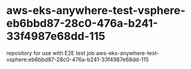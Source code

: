 # aws-eks-anywhere-test-vsphere-eb6bbd87-28c0-476a-b241-33f4987e68dd-115
repository for use with E2E test job aws-eks-anywhere-test-vsphere:eb6bbd87-28c0-476a-b241-33f4987e68dd-115
